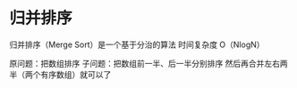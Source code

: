 # 归并排序

归并排序（Merge Sort）是一个基于分治的算法
时间复杂度 O（NlogN）

原问题：把数组排序
子问题：把数组前一半、后一半分别排序
然后再合并左右两半（两个有序数组）就可以了